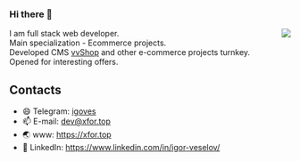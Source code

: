 ### Hi there 👋

<img align="right" src="https://github-readme-stats.vercel.app/api?username=utz0r2&&show_icons=true">

I am full stack web developer. <br/>
Main specialization - Ecommerce projects. <br/>
Developed CMS [vvShop](https://xfor.top/vvshop) and other e-commerce projects turnkey.<br/>
Opened for interesting offers.

## Contacts
- 😄 Telegram: [igoves](https://t.me/igoves)
- 📫 E-mail: [dev@xfor.top](mailto:dev@xfor.top)
- :earth_asia: www: https://xfor.top
- 👯 LinkedIn: https://www.linkedin.com/in/igor-veselov/

<!--
**utz0r2/utz0r2** is a ✨ _special_ ✨ repository because its `README.md` (this file) appears on your GitHub profile.

Here are some ideas to get you started:

- 🔭 I’m currently working on ...
- 🌱 I’m currently learning ...
- 👯 I’m looking to collaborate on ...
- 🤔 I’m looking for help with ...
- 💬 Ask me about ...
- 📫 How to reach me: ...
- 😄 Pronouns: ...
- ⚡ Fun fact: ...
-->

